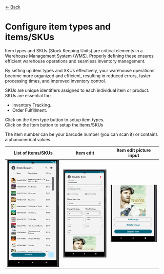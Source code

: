 [← Back](miniWMSConfiguration.md)

# Configure item types and items/SKUs

Item types and SKUs (Stock Keeping Units) are critical elements in a Warehouse Management System (WMS). Properly defining these ensures efficient warehouse operations and seamless inventory management.

By setting up item types and SKUs effectively, your warehouse operations become more organized and efficient, resulting in reduced errors, faster processing times, and improved inventory control.

SKUs are unique identifiers assigned to each individual item or product. SKUs are essential for:

- Inventory Tracking.
- Order Fulfillment.
  
Click on the item type button to setup item types.  
Click on the Item button to setup the items/SKUs

The item number can be your barcode number (you can scan it) or contains alphanumerical values.

| List of items/SKUs | Item edit | Item edit picture input |
| ------------ | ----------- | ----------- |
| ![Step 1](asset/itemList.png) |  ![Step 2](asset/itemEdit.png) | ![Step 2](asset/itemEdit1.png)|

